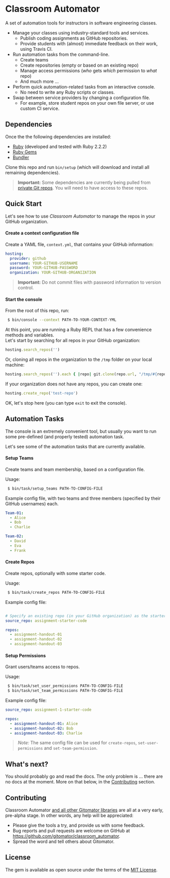 # Classroom Automator

A set of automation tools for instructors in software engineering classes.

 * Manage your classes using industry-standard tools and services.
    * Publish coding assignments as GitHub repositories.
    * Provide students with (almost) immediate feedback on their work, using Travis CI.
 * Run automation tasks from the command-line.
    * Create teams
    * Create repositories (empty or based on an existing repo)
    * Manage access permissions (_who_ gets _which_ permission to _what_ repo)
    * And much more ...
 * Perform quick automation-related tasks from an interactive console.          
    * No need to write any Ruby scripts or classes.
 * Swap between service providers by changing a configuration file.         
    * For example, store student repos on your own file server, or use custom CI service.


## Dependencies

Once the the following dependencies are installed:

 * [Ruby](https://www.ruby-lang.org/en/downloads/) (developed and tested with Ruby 2.2.2)
 * [Ruby Gems](https://rubygems.org/pages/download)
 * [Bundler](http://bundler.io/)

Clone this repo and run `bin/setup` (which will download and install all remaining dependencies).

 > **Important:** Some dependencies are currently being pulled from [private Git repos](https://bitbucket.org/joey_freund/classroom_automator/src/a1e339070955d44dcb2d3eefe5890e15f5f83860/Gemfile?fileviewer=file-view-default). You will need to have access to these repos.


## Quick Start

Let's see how to use _Classroom Automator_ to manage the repos in your GitHub organization.


#### Create a context configuration file

Create a YAML file, `context.yml`, that contains your GitHub information:

```yaml
hosting:
  provider: github
  username: YOUR-GITHUB-USERNAME
  password: YOUR-GITHUB-PASSWORD
  organization: YOUR-GITHUB-ORGANIZATION
```

 > **Important:** Do not commit files with password information to version control.

#### Start the console

From the root of this repo, run:

```sh
 $ bin/console --context PATH-TO-YOUR-CONTEXT-YML
```

At this point, you are running a Ruby REPL that has a few convenience methods and variables.       
Let's start by searching for all repos in your GitHub organization:

```ruby
hosting.search_repos('')
```

Or, cloning all repos in the organization to the `/tmp` folder on your local machine:

```ruby
hosting.search_repos('').each { |repo| git.clone(repo.url, "/tmp/#{repo.name}") }
```

If your organization does not have any repos, you can create one:

```ruby
hosting.create_repo('test-repo')
```

OK, let's stop here (you can type `exit` to exit the console).      



## Automation Tasks

The console is an extremely convenient tool, but usually you want to run some pre-defined (and properly tested) automation task.

Let's see some of the automation tasks that are currently available.


#### Setup Teams

Create teams and team membership, based on a configuration file.

Usage:

```sh
 $ bin/task/setup_teams PATH-TO-CONFIG-FILE
```

Example config file, with two teams and three members (specified by their GitHub usernames) each.

```yaml
Team-01:
  - Alice
  - Bob
  - Charlie

Team-02:
  - David
  - Eva
  - Frank
```

#### Create Repos

Create repos, optionally with some starter code.

Usage:

```sh
 $ bin/task/create_repos PATH-TO-CONFIG-FILE
```

Example config file:

```yaml

# Specify an existing repo (in your GitHub organization) as the starter code
source_repo: assignment-starter-code

repos:
  - assignment-handout-01
  - assignment-handout-02
  - assignment-handout-03
```


#### Setup Permissions

Grant users/teams access to repos.

Usage:

```sh
 $ bin/task/set_user_permissions PATH-TO-CONFIG-FILE
 $ bin/task/set_team_permissions PATH-TO-CONFIG-FILE
```

Example config file:

```yaml
source_repo: assignment-1-starter-code

repos:
  - assignment-handout-01: Alice
  - assignment-handout-02: Bob
  - assignment-handout-03: Charlie
```

 > _Note:_ The same config file can be used for `create-repos`, `set-user-permissions` and `set-team-permission`.


## What's next?

You should probably go and read the docs.
The only problem is ... there are no docs at the moment.
More on that below, in the [Contributing](#Contributing) section.


## Contributing

Classroom Automator [and all other Gitomator libraries](https://github.com/gitomator) are all at a very early, pre-alpha stage.
In other words, any help will be appreciated:

 * Please give the tools a try, and provide us with some feedback.
 * Bug reports and pull requests are welcome on GitHub at https://github.com/gitomator/classroom_automator.
 * Spread the word and tell others about Gitomator.


## License

The gem is available as open source under the terms of the [MIT License](http://opensource.org/licenses/MIT).